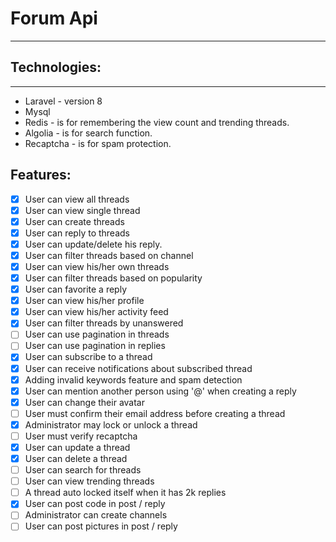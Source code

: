 # Forum Api

***

## Technologies:

***

- Laravel - version 8
- Mysql
- Redis - is for remembering the view count and trending threads.
- Algolia - is for search function.
- Recaptcha - is for spam protection.

## Features:

- [x] User can view all threads
- [x] User can view single thread
- [x] User can create threads
- [x] User can reply to threads
- [x] User can update/delete his reply.
- [x] User can filter threads based on channel
- [x] User can view his/her own threads
- [x] User can filter threads based on popularity
- [x] User can favorite a reply
- [x] User can view his/her profile
- [x] User can view his/her activity feed
- [x] User can filter threads by unanswered
- [ ] User can use pagination in threads
- [ ] User can use pagination in replies
- [x] User can subscribe to a thread
- [x] User can receive notifications about subscribed thread
- [x] Adding invalid keywords feature and spam detection
- [x] User can mention another person using '@' when creating a reply
- [x] User can change their avatar
- [ ] User must confirm their email address before creating a thread
- [x] Administrator may lock or unlock a thread
- [ ] User must verify recaptcha
- [x] User can update a thread
- [x] User can delete a thread
- [ ] User can search for threads
- [ ] User can view trending threads
- [ ] A thread auto locked itself when it has 2k replies
- [x] User can post code in post / reply
- [ ] Administrator can create channels
- [ ] User can post pictures in post / reply
